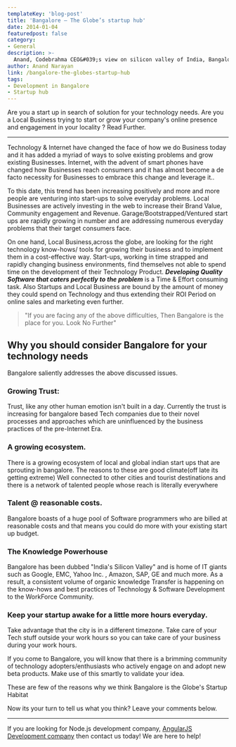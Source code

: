 ```yaml
---
templateKey: 'blog-post'
title: 'Bangalore – The Globe’s startup hub'
date: 2014-01-04
featuredpost: false
category:
- General
description: >-
  Anand, Codebrahma CEO&#039;s view on silicon valley of India, Bangalore. Explaining how Bangalore is catering various startups with technology needs.
author: Anand Narayan 
link: /bangalore-the-globes-startup-hub
tags:
- Development in Bangalore
- Startup hub
---
```


Are you a start up in search of solution for your technology needs. Are you a Local Business trying to start or grow your company's online presence and engagement in your locality ? Read Further.

* * *

Technology & Internet have changed the face of how we do Business today and it has added a myriad of ways to solve existing problems and grow existing Businesses. Internet, with the advent of smart phones have changed how Businesses reach consumers and it has almost become a de facto necessity for Businesses to embrace this change and leverage it..

To this date, this trend has been increasing positively and more and more people are venturing into start-ups to solve everyday problems. Local Businesses are actively investing in the web to increase their Brand Value, Community engagement and Revenue. Garage/Bootstrapped/Ventured start ups are rapidly growing in number and are addressing numerous everyday problems that their target consumers face.

On one hand, Local Business,across the globe, are looking for the right technology know-hows/ tools for growing their business and to implement them in a cost-effective way. Start-ups, working in time strapped and rapidly changing business environments, find themselves not able to spend time on the development of their Technology Product. **_Developing Quality Software that caters perfectly to the problem_** is a Time & Effort consuming task. Also Startups and Local Business are bound by the amount of money they could spend on Technology and thus extending their ROI Period on online sales and marketing even further.

> "If you are facing any of the above difficulties, Then Bangalore is the place for you. Look No Further"

## Why you should consider Bangalore for your technology needs

Bangalore saliently addresses the above discussed issues.

### Growing Trust:

Trust, like any other human emotion isn't built in a day. Currently the trust is increasing for bangalore based Tech companies due to their novel processes and approaches which are uninfluenced by the business practices of the pre-Internet Era.

### A growing ecosystem.

There is a growing ecosystem of local and global indian start ups that are sprouting in bangalore. The reasons to these are good climate(off late its getting extreme) Well connected to other cities and tourist destinations and there is a network of talented people whose reach is literally everywhere

### Talent @ reasonable costs.

Bangalore boasts of a huge pool of Software programmers who are billed at reasonable costs and that means you could do more with your existing start up budget.

### The Knowledge Powerhouse

Bangalore has been dubbed "India's Silicon Valley" and is home of IT giants such as Google, EMC, Yahoo Inc. , Amazon, SAP, GE and much more. As a result, a consistent volume of organic knowledge Transfer is happening on the know-hows and best practices of Technology & Software Development to the WorkForce Community.

### Keep your startup awake for a little more hours everyday.

Take advantage that the city is in a different timezone. Take care of your Tech stuff outside your work hours so you can take care of your business during your work hours.

If you come to Bangalore, you will know that there is a brimming community of technology adopters/enthusiasts who actively engage on and adopt new beta products. Make use of this smartly to validate your idea.

These are few of the reasons why we think Bangalore is the Globe's Startup Habitat

Now its your turn to tell us what you think? Leave your comments below.

* * *

If you are looking for  Node.js development company, [AngularJS Development company][2] then contact us today! We are here to help!

[2]: /angularjs-development-company

  